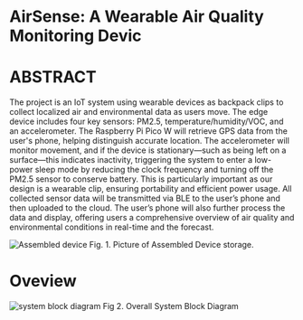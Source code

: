 # AirSense: A Wearable Air Quality Monitoring Devic

# ABSTRACT
 The project is an IoT system using wearable devices as backpack
 clips to collect localized air and environmental data as users
 move. The edge device includes four key sensors: PM2.5,
 temperature/humidity/VOC, and an accelerometer. The Raspberry
 Pi Pico W will retrieve GPS data from the user's phone, helping
 distinguish accurate location. The accelerometer will monitor
 movement, and if the device is stationary—such as being left on a
 surface—this indicates inactivity, triggering the system to enter a
 low-power sleep mode by reducing the clock frequency and
 turning off the PM2.5 sensor to conserve battery. This is
 particularly important as our design is a wearable clip, ensuring
 portability and efficient power usage. All collected sensor data
 will be transmitted via BLE to the user’s phone and then uploaded
 to the cloud. The user’s phone will also further process the data
 and display, offering users a comprehensive overview of air
 quality and environmental conditions in real-time and the forecast.
 
![Assembled device](https://github.com/user-attachments/assets/b90401e6-d13d-4460-95de-060430609c51)
 Fig. 1. Picture of Assembled Device
 storage.
 
# Oveview
![system block diagram](https://github.com/user-attachments/assets/75c73eb9-796a-4364-891f-982452143c06)
 Fig 2. Overall System Block Diagram
